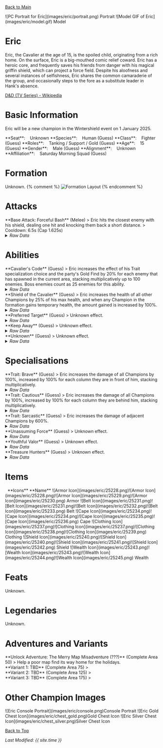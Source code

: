 [Back to Main](index.md)

<span class="championPortraitsRow">
    <span class="championPortraitsColumn">
        <span class="championPortraitsImage">
            ![PC Portrait for Eric](images/eric/portrait.png)
        </span>
        <span>
        Portrait
        </span>
    </span>
    <span class="championPortraitsColumn">
        <span class="championPortraitsImage">
            ![Model GIF of Eric](images/eric/model.gif)
        </span>
        <span>
        Model
        </span>
    </span>
</span>

# Eric

Eric, the Cavalier at the age of 15, is the spoiled child, originating from a rich home. On the surface, Eric is a big-mouthed comic relief coward. Eric has a heroic core, and frequently saves his friends from danger with his magical griffin shield, which can project a force field. Despite his aloofness and several instances of selfishness, Eric shares the common camaraderie of the group, and occasionally steps to the fore as a substitute leader in Hank's absence.

[D&D (TV Series) - Wikipedia](https://en.wikipedia.org/wiki/Dungeons_%26_Dragons_(TV_series))

# Basic Information

Eric will be a new champion in the Wintershield event on 1 January 2025.

<span class="champStatsTableColumn">
    <span class="champStatsTableRow">
        <span class="champStatsTableInfoHeader">
            <span style="margin-right:4px;">**Seat**:</span>
        </span>
        <span class="champStatsTableInfoSmall">
            <span style="margin-left:8px;">Unknown</span>
        </span>
    </span>
    <span class="champStatsTableRow">
        <span class="champStatsTableInfoHeader">
            <span style="margin-right:4px;">**Species**:</span>
        </span>
        <span class="champStatsTableInfoSmall">
            <span style="margin-left:8px;">Human (Guess)</span>
        </span>
    </span>
    <span class="champStatsTableRow">
        <span class="champStatsTableInfoHeader">
            <span style="margin-right:4px;">**Class**:</span>
        </span>
        <span class="champStatsTableInfoSmall">
            <span style="margin-left:8px;">Fighter (Guess)</span>
        </span>
    </span>
    <span class="champStatsTableRow">
        <span class="champStatsTableInfoHeader">
            <span style="margin-right:4px;">**Roles**:</span>
        </span>
        <span class="champStatsTableInfoSmall">
            <span style="margin-left:8px;">Tanking / Support / Gold (Guess)</span>
        </span>
    </span>
    <span class="champStatsTableRow">
        <span class="champStatsTableInfoHeader">
            <span style="margin-right:4px;">**Age**:</span>
        </span>
        <span class="champStatsTableInfoSmall">
            <span style="margin-left:8px;">15 (Guess)</span>
        </span>
    </span>
    <span class="champStatsTableRow">
        <span class="champStatsTableInfoHeader">
            <span style="margin-right:4px;">**Gender**:</span>
        </span>
        <span class="champStatsTableInfoSmall">
            <span style="margin-left:8px;">Male (Guess)</span>
        </span>
    </span>
    <span class="champStatsTableRow">
        <span class="champStatsTableInfoHeader">
            <span style="margin-right:4px;">**Alignment**:</span>
        </span>
        <span class="champStatsTableInfoSmall">
            <span style="margin-left:8px;">Unknown</span>
        </span>
    </span>
    <span class="champStatsTableRow">
        <span class="champStatsTableInfoHeader">
            <span style="margin-right:4px;">**Affiliation**:</span>
        </span>
        <span class="champStatsTableInfoSmall">
            <span style="margin-left:8px;">Saturday Morning Squad (Guess)</span>
        </span>
    </span>
</span>

# Formation

Unknown.
{% comment %}
<span class="formationBorder">
    ![Formation Layout](images/eric/formation.png)
</span>
{% endcomment %}

# Attacks

<div markdown="1" class="abilityBorder"><div markdown="1" class="abilityBorderInner">
**Base Attack: Forceful Bash** (Melee)
> Eric hits the closest enemy with his shield, dealing one hit and knocking them back a short distance.  
> Cooldown: 6.5s (Cap 1.625s)
<details><summary><em>Raw Data</em></summary>
<p>
<pre>
{
    "id": 824,
    "name": "Forceful Bash",
    "description": "Eric hits the closest enemy with his shield, dealing one hit and knocking them back a short distance.",
    "long_description": "",
    "graphic_id": 0,
    "target": "front",
    "num_targets": 1,
    "aoe_radius": 0,
    "damage_modifier": 1,
    "cooldown": 6.5,
    "animations": [
        {
            "type": "melee_attack",
            "target_offset_x": -45,
            "damage_frame": 10,
            "jump_sound": 30,
            "sound_frames": {
                "10": 154
            },
            "effects_on_monsters": [
                {
                    "effect_string": "push_back_monster,10",
                    "animation": "hit",
                    "after_damage": true
                }
            ]
        }
    ],
    "tags": [
        "melee"
    ],
    "damage_types": [
        "melee"
    ]
}
</pre>
</p>
</details>
</div></div>

# Abilities

<div markdown="1" class="abilityBorder"><div markdown="1" class="abilityBorderInner">
**Cavalier's Code** (Guess)
> Eric increases the effect of his Trait specialization choice and the party's Gold Find by 20% for each enemy that has spawned in the current area, stacking multiplicatively up to 100 enemies. Boss enemies count as 25 enemies for this ability.
<details><summary><em>Raw Data</em></summary>
<p>
<pre>
{
    "id": 2159,
    "flavour_text": "",
    "description": {
        "desc": "Eric increases the effect of his Trait specialization choice and the party's Gold Find by $(not_buffed amount)% for each enemy that has spawned in the current area, stacking multiplicatively up to $max_stacks enemies. Boss enemies count as 25 enemies for this ability."
    },
    "effect_keys": [
        {
            "off_when_benched": true,
            "effect_string": "buff_upgrades,20,16134,16135,16136",
            "show_bonus": true,
            "amount_func": "mult",
            "stack_func": "per_hero_attribute",
            "post_process_expr": "normal_monsters_spawned + 25*boss_monsters_spawned",
            "limit": 100,
            "max_stacks": 100,
            "amount_updated_listeners": [
                "monster_spawned"
            ]
        },
        {
            "off_when_benched": true,
            "effect_string": "gold_multiplier_mult,20",
            "amount_func": "mult",
            "stack_func": "per_hero_attribute",
            "post_process_expr": "normal_monsters_spawned + 25*boss_monsters_spawned",
            "limit": 100,
            "max_stacks": 100,
            "amount_updated_listeners": [
                "monster_spawned"
            ]
        }
    ],
    "requirements": "",
    "graphic_id": 25257,
    "large_graphic_id": 25253,
    "properties": {
        "is_formation_ability": true,
        "formation_circle_icon": false,
        "owner_use_outgoing_description": true
    }
}
</pre>
</p>
</details>
</div></div>

<div markdown="1" class="abilityBorder"><div markdown="1" class="abilityBorderInner">
**Shield of the Cavalier** (Guess)
> Eric increases the health of all other Champions by 25% of his max health, and when any Champion in the formation gains temporary health, the amount gained is increased by 100%.
<details><summary><em>Raw Data</em></summary>
<p>
<pre>
{
    "id": 2160,
    "flavour_text": "",
    "description": {
        "desc": "Eric increases the health of all other Champions by $amount% of his max health, and when any Champion in the formation gains temporary health, the amount gained is increased by $(amount___2)%."
    },
    "effect_keys": [
        {
            "off_when_benched": true,
            "effect_string": "increase_health_by_source_percent,25",
            "targets": [
                "other"
            ]
        },
        {
            "off_when_benched": true,
            "effect_string": "temp_health_mult,100",
            "targets": [
                "all"
            ]
        }
    ],
    "requirements": "",
    "graphic_id": 25260,
    "large_graphic_id": 25256,
    "properties": {
        "is_formation_ability": true,
        "owner_use_outgoing_description": true,
        "default_bonus_index": 1,
        "indexed_effect_properties": true,
        "per_effect_index_bonuses": true
    }
}
</pre>
</p>
</details>
</div></div>

<div markdown="1" class="abilityBorder"><div markdown="1" class="abilityBorderInner">
**Preferred Target** (Guess)
> Unknown effect.
<details><summary><em>Raw Data</em></summary>
<p>
<pre>
{
    "id": 2161,
    "flavour_text": "",
    "description": "",
    "effect_keys": [
        {
            "off_when_benched": true,
            "effect_string": "do_nothing,0"
        }
    ],
    "requirements": "",
    "graphic_id": 25259,
    "large_graphic_id": 25255,
    "properties": {
        "is_formation_ability": true,
        "formation_circle_icon": false,
        "owner_use_outgoing_description": true
    }
}
</pre>
</p>
</details>
</div></div>

<div markdown="1" class="abilityBorder"><div markdown="1" class="abilityBorderInner">
**Keep Away** (Guess)
> Unknown effect.
<details><summary><em>Raw Data</em></summary>
<p>
<pre>
{
    "id": 2162,
    "flavour_text": "",
    "description": "",
    "effect_keys": [
        {
            "off_when_benched": true,
            "effect_string": "do_nothing,0"
        }
    ],
    "requirements": "",
    "graphic_id": 25258,
    "large_graphic_id": 25254,
    "properties": {
        "is_formation_ability": true,
        "formation_circle_icon": false,
        "owner_use_outgoing_description": true
    }
}
</pre>
</p>
</details>
</div></div>

<div markdown="1" class="abilityBorder"><div markdown="1" class="abilityBorderInner">
**Unknown** (Guess)
> Unknown effect.
<details><summary><em>Raw Data</em></summary>
<p>
<pre>
{
    "id": 2163,
    "flavour_text": "",
    "description": "",
    "effect_keys": [
        {
            "off_when_benched": true,
            "effect_string": "do_nothing,0"
        }
    ],
    "requirements": "",
    "graphic_id": 0,
    "large_graphic_id": 0,
    "properties": {
        "is_formation_ability": true,
        "formation_circle_icon": false,
        "owner_use_outgoing_description": true
    }
}
</pre>
</p>
</details>
</div></div>

# Specialisations

<div markdown="1" class="abilityBorder"><div markdown="1" class="abilityBorderInner">
**Trait: Brave** (Guess)
> Eric increases the damage of all Champions by 100%, increased by 100% for each column they are in front of him, stacking multiplicatively.
<details><summary><em>Raw Data</em></summary>
<p>
<pre>
{
    "id": 2164,
    "flavour_text": "",
    "description": {
        "desc": "Eric increases the damage of all Champions by $(amount)%, increased by $(amount___2)% for each column they are in front of him, stacking multiplicatively."
    },
    "effect_keys": [
        {
            "off_when_benched": true,
            "effect_string": "base_amount,100"
        },
        {
            "off_when_benched": true,
            "effect_string": "additional_amount,100"
        },
        {
            "off_when_benched": true,
            "effect_string": "hero_dps_multiplier_mult,0",
            "amount_func": "eric_trait",
            "base_amount_idx": 0,
            "additional_amount_idx": 1,
            "additional_per_column": "ahead",
            "targets": [
                "all"
            ],
            "use_computed_amount_for_description": true
        }
    ],
    "requirements": "",
    "graphic_id": 25262,
    "large_graphic_id": 25262,
    "properties": {
        "is_formation_ability": true,
        "default_bonus_index": 0,
        "indexed_effect_properties": true,
        "per_effect_index_bonuses": true,
        "owner_use_outgoing_description": true
    }
}
</pre>
</p>
</details>
</div></div>

<div markdown="1" class="abilityBorder"><div markdown="1" class="abilityBorderInner">
**Trait: Cautious** (Guess)
> Eric increases the damage of all Champions by 100%, increased by 100% for each column they are behind him, stacking multiplicatively.
<details><summary><em>Raw Data</em></summary>
<p>
<pre>
{
    "id": 2165,
    "flavour_text": "",
    "description": {
        "desc": "Eric increases the damage of all Champions by $(amount)%, increased by $(amount___2)% for each column they are behind him, stacking multiplicatively."
    },
    "effect_keys": [
        {
            "off_when_benched": true,
            "effect_string": "base_amount,100"
        },
        {
            "off_when_benched": true,
            "effect_string": "additional_amount,100"
        },
        {
            "off_when_benched": true,
            "effect_string": "hero_dps_multiplier_mult,0",
            "amount_func": "eric_trait",
            "base_amount_idx": 0,
            "additional_amount_idx": 1,
            "additional_per_column": "behind",
            "targets": [
                "all"
            ],
            "use_computed_amount_for_description": true
        }
    ],
    "requirements": "",
    "graphic_id": 25261,
    "large_graphic_id": 25261,
    "properties": {
        "is_formation_ability": true,
        "default_bonus_index": 0,
        "indexed_effect_properties": true,
        "per_effect_index_bonuses": true,
        "owner_use_outgoing_description": true
    }
}
</pre>
</p>
</details>
</div></div>

<div markdown="1" class="abilityBorder"><div markdown="1" class="abilityBorderInner">
**Trait: Sarcastic** (Guess)
> Eric increases the damage of adjacent Champions by 600%.
<details><summary><em>Raw Data</em></summary>
<p>
<pre>
{
    "id": 2166,
    "flavour_text": "",
    "description": {
        "desc": "Eric increases the damage of adjacent Champions by $amount%."
    },
    "effect_keys": [
        {
            "off_when_benched": true,
            "effect_string": "hero_dps_multiplier_mult,600",
            "targets": [
                "adj"
            ]
        }
    ],
    "requirements": "",
    "graphic_id": 25263,
    "large_graphic_id": 25263,
    "properties": {
        "is_formation_ability": true,
        "owner_use_outgoing_description": true
    }
}
</pre>
</p>
</details>
</div></div>

<div markdown="1" class="abilityBorder"><div markdown="1" class="abilityBorderInner">
**Unassuming Force** (Guess)
> Unknown effect.
<details><summary><em>Raw Data</em></summary>
<p>
<pre>
{
    "id": 2167,
    "flavour_text": "",
    "description": "",
    "effect_keys": [
        {
            "off_when_benched": true,
            "effect_string": "do_nothing,0"
        }
    ],
    "requirements": "",
    "graphic_id": 25265,
    "large_graphic_id": 25265,
    "properties": {
        "is_formation_ability": true,
        "formation_circle_icon": false,
        "owner_use_outgoing_description": true
    }
}
</pre>
</p>
</details>
</div></div>

<div markdown="1" class="abilityBorder"><div markdown="1" class="abilityBorderInner">
**Youthful Valor** (Guess)
> Unknown effect.
<details><summary><em>Raw Data</em></summary>
<p>
<pre>
{
    "id": 2168,
    "flavour_text": "",
    "description": "",
    "effect_keys": [
        {
            "off_when_benched": true,
            "effect_string": "do_nothing,0"
        }
    ],
    "requirements": "",
    "graphic_id": 25266,
    "large_graphic_id": 25266,
    "properties": {
        "is_formation_ability": true,
        "formation_circle_icon": false,
        "owner_use_outgoing_description": true
    }
}
</pre>
</p>
</details>
</div></div>

<div markdown="1" class="abilityBorder"><div markdown="1" class="abilityBorderInner">
**Treasure Hunters** (Guess)
> Unknown effect.
<details><summary><em>Raw Data</em></summary>
<p>
<pre>
{
    "id": 2169,
    "flavour_text": "",
    "description": "",
    "effect_keys": [
        {
            "off_when_benched": true,
            "effect_string": "do_nothing,0"
        }
    ],
    "requirements": "",
    "graphic_id": 25264,
    "large_graphic_id": 25264,
    "properties": {
        "is_formation_ability": true,
        "formation_circle_icon": false,
        "owner_use_outgoing_description": true
    }
}
</pre>
</p>
</details>
</div></div>

# Items

<span class="itemTableColumn">
    <span class="itemTableRowHeader">
        <span class="itemTableIcon">
            <span style="margin-left:8px;">**Icons**</span>
        </span>
        <span class="itemTableNameSmall">
            **Name**
        </span>
    </span>
    <span class="itemTableRow">
        <span class="itemTableIcon">
            <span class="itemTableIcon1">![Armor Icon](images/eric/25228.png)</span><span class="itemTableIcon2">![Armor Icon](images/eric/25228.png)</span><span class="itemTableIcon3">![Armor Icon](images/eric/25229.png)</span><span class="itemTableIcon4">![Armor Icon](images/eric/25230.png)</span>
        </span>
        <span class="itemTableNameSmall">
            Armor
        </span>
    </span>
    <span class="itemTableRow">
        <span class="itemTableIcon">
            <span class="itemTableIcon1">![Belt Icon](images/eric/25231.png)</span><span class="itemTableIcon2">![Belt Icon](images/eric/25231.png)</span><span class="itemTableIcon3">![Belt Icon](images/eric/25232.png)</span><span class="itemTableIcon4">![Belt Icon](images/eric/25233.png)</span>
        </span>
        <span class="itemTableNameSmall">
            Belt
        </span>
    </span>
    <span class="itemTableRow">
        <span class="itemTableIcon">
            <span class="itemTableIcon1">![Cape Icon](images/eric/25234.png)</span><span class="itemTableIcon2">![Cape Icon](images/eric/25234.png)</span><span class="itemTableIcon3">![Cape Icon](images/eric/25235.png)</span><span class="itemTableIcon4">![Cape Icon](images/eric/25236.png)</span>
        </span>
        <span class="itemTableNameSmall">
            Cape
        </span>
    </span>
    <span class="itemTableRow">
        <span class="itemTableIcon">
            <span class="itemTableIcon1">![Clothing Icon](images/eric/25237.png)</span><span class="itemTableIcon2">![Clothing Icon](images/eric/25237.png)</span><span class="itemTableIcon3">![Clothing Icon](images/eric/25238.png)</span><span class="itemTableIcon4">![Clothing Icon](images/eric/25239.png)</span>
        </span>
        <span class="itemTableNameSmall">
            Clothing
        </span>
    </span>
    <span class="itemTableRow">
        <span class="itemTableIcon">
            <span class="itemTableIcon1">![Shield Icon](images/eric/25240.png)</span><span class="itemTableIcon2">![Shield Icon](images/eric/25240.png)</span><span class="itemTableIcon3">![Shield Icon](images/eric/25241.png)</span><span class="itemTableIcon4">![Shield Icon](images/eric/25242.png)</span>
        </span>
        <span class="itemTableNameSmall">
            Shield
        </span>
    </span>
    <span class="itemTableRow">
        <span class="itemTableIcon">
            <span class="itemTableIcon1">![Wealth Icon](images/eric/25243.png)</span><span class="itemTableIcon2">![Wealth Icon](images/eric/25243.png)</span><span class="itemTableIcon3">![Wealth Icon](images/eric/25244.png)</span><span class="itemTableIcon4">![Wealth Icon](images/eric/25245.png)</span>
        </span>
        <span class="itemTableNameSmall">
            Wealth
        </span>
    </span>
</span>

# Feats

Unknown.

# Legendaries

Unknown.

# Adventures and Variants

<div markdown="1" class="abilityBorder"><div markdown="1" class="abilityBorderInner">
**Unlock Adventure: The Merry Map Misadventure (???)** (Complete Area 50)
> Help a poor map find its way home for the holidays.
</div></div>
<div markdown="1" class="abilityBorder"><div markdown="1" class="abilityBorderInner">
**Variant 1: TBD** (Complete Area 75)
> 
</div></div>
<div markdown="1" class="abilityBorder"><div markdown="1" class="abilityBorderInner">
**Variant 2: TBD** (Complete Area 125)
> 
</div></div>
<div markdown="1" class="abilityBorder"><div markdown="1" class="abilityBorderInner">
**Variant 3: TBD** (Complete Area 175)
> 
</div></div>

# Other Champion Images

<span class="championImagesColumn">
    <span class="championImagesRow">
        <span class="championImagesPortrait">
            ![Eric Console Portrait](images/eric/console.png)Console Portrait
        </span>
    </span>
    <span class="championImagesRow">
        <span class="championImagesChests">
            ![Eric Gold Chest Icon](images/eric/chest_gold.png)Gold Chest Icon
        </span>
        <span class="championImagesChests">
            ![Eric Silver Chest Icon](images/eric/chest_silver.png)Silver Chest Icon
        </span>
    </span>
</span>

[Back to Top](#top)

*Last Modified: {{ site.time }}*